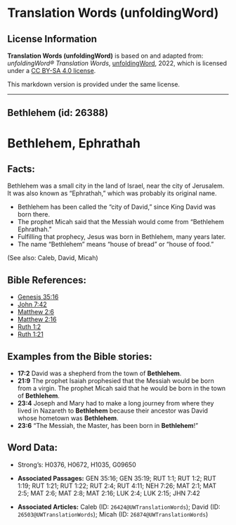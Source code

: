 # Translation Words (unfoldingWord)

## License Information

**Translation Words (unfoldingWord)** is based on and adapted from: _unfoldingWord® Translation Words_, [unfoldingWord](https://unfoldingword.org/utw), 2022, which is licensed under a [CC BY-SA 4.0 license](https://creativecommons.org/licenses/by-sa/4.0/legalcode.en).

This markdown version is provided under the same license.



--------------------------------

## Bethlehem (id: 26388)

Bethlehem, Ephrathah
====================

Facts:
------

Bethlehem was a small city in the land of Israel, near the city of Jerusalem. It was also known as “Ephrathah,” which was probably its original name.

* Bethlehem has been called the “city of David,” since King David was born there.
* The prophet Micah said that the Messiah would come from “Bethlehem Ephrathah.”
* Fulfilling that prophecy, Jesus was born in Bethlehem, many years later.
* The name “Bethlehem” means “house of bread” or “house of food.”

(See also: Caleb, David, Micah)

Bible References:
-----------------

* [Genesis 35:16](https://ref.ly/Gen35:16)
* [John 7:42](https://ref.ly/John7:42)
* [Matthew 2:6](https://ref.ly/Matt2:6)
* [Matthew 2:16](https://ref.ly/Matt2:16)
* [Ruth 1:2](https://ref.ly/Ruth1:2)
* [Ruth 1:21](https://ref.ly/Ruth1:21)

Examples from the Bible stories:
--------------------------------

* **17:2** David was a shepherd from the town of **Bethlehem**.
* **21:9** The prophet Isaiah prophesied that the Messiah would be born from a virgin. The prophet Micah said that he would be born in the town of **Bethlehem**.
* **23:4** Joseph and Mary had to make a long journey from where they lived in Nazareth to **Bethlehem** because their ancestor was David whose hometown was **Bethlehem**.
* **23:6** “The Messiah, the Master, has been born in **Bethlehem**!”

Word Data:
----------

* Strong’s: H0376, H0672, H1035, G09650

* **Associated Passages:** GEN 35:16; GEN 35:19; RUT 1:1; RUT 1:2; RUT 1:19; RUT 1:21; RUT 1:22; RUT 2:4; RUT 4:11; NEH 7:26; MAT 2:1; MAT 2:5; MAT 2:6; MAT 2:8; MAT 2:16; LUK 2:4; LUK 2:15; JHN 7:42
* **Associated Articles:** Caleb (ID: `26424@UWTranslationWords`); David (ID: `26503@UWTranslationWords`); Micah (ID: `26874@UWTranslationWords`)

